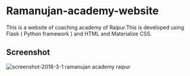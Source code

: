 # Ramanujan-academy-website
This is a website of coaching academy of Raipur.This is developed using Flask ( Python framework ) and HTML and Materialize CSS.
## Screenshot
![screenshot-2018-3-1 ramanujan academy raipur](https://user-images.githubusercontent.com/21246960/36887142-c18fa8a2-1e15-11e8-8577-800e9d4b215a.jpg)
